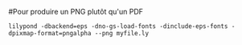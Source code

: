 #Pour produire un PNG plutôt qu'un PDF

    lilypond -dbackend=eps -dno-gs-load-fonts -dinclude-eps-fonts -dpixmap-format=pngalpha --png myfile.ly